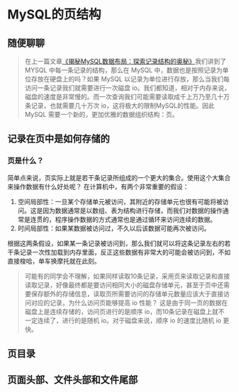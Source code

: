 # MySQL的页结构

## 随便聊聊

> 在上一篇文章[《揭秘MySQL数据布局：探索记录结构的奥秘》](MySQL%E7%9A%84%E8%AE%B0%E5%BD%95%E7%BB%93%E6%9E%84.md)我们讲到了 MYSQL 中每一条记录的结构，那么在 MySQL 中，数据也是按照记录为单位存放在硬盘上的吗？如果 MySQL 以记录为单位进行存放，那么当我们每访问一条记录我们就需要进行一次磁盘 io。我们都知道，相对于内存来说，磁盘的速度是非常慢的。而一次查询我们可能需要读取成千上万乃至几十万条记录，也就需要几十万次 io，这将极大的限制MySQL的性能。因此 MySQL 需要一个新的，更加优雅的数据组织结构：页。

## 记录在页中是如何存储的

### 页是什么？

简单点来说，页实际上就是若干条记录所组成的一个更大的集合。使用这个大集合来操作数据有什么好处呢？
在计算机中，有两个非常重要的假设：

1. 空间局部性：一旦某个存储单元被访问，其附近的存储单元也很有可能将被访问。这是因为数据通常是以数组、表为结构进行存储，而我们对数据的操作通常是连贯的，程序操作数据的方式通常也是通过循环来访问连续的数据。
2. 时间局部性：如果某数据被访问过，不久以后该数据可能再次被访问。

根据这两条假设，如果某一条记录被访问到，那么我们就可以将这条记录左右的若干条记录一次性加载到内存里面，反正这些数据有非常大的可能会被访问到，不如直接梭哈，单车换摩托就在此刻。
> 可能有的同学会不理解，如果同样读取10条记录，采用页来读取记录和直接读取记录，好像最终都是要访问相同大小的磁盘存储单元，甚至于页中还需要保存额外的存储信息，读取页所需要访问的存储单元数量应该大于直接访问对应的记录，为什么访问页能够提高 io 性能？
> 这是由于同一页的数据在磁盘上是连续存储的，访问页进行的是顺序 io，而10条记录在磁盘上就不一定连续了，进行的是随机 io。对于磁盘来说，顺序 io 的速度比随机 io 更快。

## 页目录

## 页面头部、文件头部和文件尾部